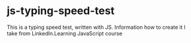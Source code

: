 # js-typing-speed-test
This is a typing speed test, written with JS. Information how to create it I take from LinkedIn.Learning JavaScript course
